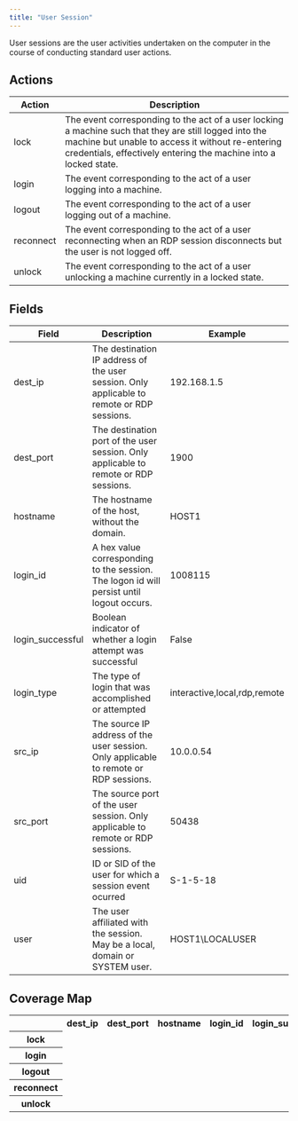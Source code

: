 ```yaml
---
title: "User Session"
---
```

User sessions are the user activities undertaken on the computer in the course of conducting standard user actions.

## Actions
|Action|Description|
|---|---|
|lock|The event corresponding to the act of a user locking a machine such that they are still logged into the machine but unable to access it without re-entering credentials, effectively entering the machine into a locked state.|
|login|The event corresponding to the act of a user logging into a machine.|
|logout|The event corresponding to the act of a user logging out of a machine.|
|reconnect|The event corresponding to the act of a user reconnecting when an RDP session disconnects but the user is not logged off.|
|unlock|The event corresponding to the act of a user unlocking a machine currently in a locked state.|

## Fields
|Field|Description|Example|
|---|---|---|
dest_ip|The destination IP address of the user session. Only applicable to remote or RDP sessions.|192.168.1.5
dest_port|The destination port of the user session. Only applicable to remote or RDP sessions.|1900
hostname|The hostname of the host, without the domain.|HOST1
login_id|A hex value corresponding to the session. The logon id will persist until logout occurs.|1008115
login_successful|Boolean indicator of whether a login attempt was successful|False
login_type|The type of login that was accomplished or attempted|interactive,local,rdp,remote
src_ip|The source IP address of the user session. Only applicable to remote or RDP sessions.|10.0.0.54
src_port|The source port of the user session. Only applicable to remote or RDP sessions.|50438
uid|ID or SID of the user for which a session event ocurred|S-1-5-18
user|The user affiliated with the session. May be a local, domain or SYSTEM user.|HOST1\LOCALUSER

## Coverage Map
<table>
  <tr>
    <th />
    <th>dest_ip</th>
    <th>dest_port</th>
    <th>hostname</th>
    <th>login_id</th>
    <th>login_successful</th>
    <th>login_type</th>
    <th>src_ip</th>
    <th>src_port</th>
    <th>uid</th>
    <th>user</th>
  </tr>
  <tr>
    <th>lock</th>
    <td style="white-space: pre-wrap;"></td>
    <td style="white-space: pre-wrap;"></td>
    <td style="white-space: pre-wrap;"></td>
    <td style="white-space: pre-wrap;"></td>
    <td style="white-space: pre-wrap;"></td>
    <td style="white-space: pre-wrap;"></td>
    <td style="white-space: pre-wrap;"></td>
    <td style="white-space: pre-wrap;"></td>
    <td style="white-space: pre-wrap;"></td>
    <td style="white-space: pre-wrap;"></td>
  </tr>
  <tr>
    <th>login</th>
    <td style="white-space: pre-wrap;"></td>
    <td style="white-space: pre-wrap;"></td>
    <td style="white-space: pre-wrap;"></td>
    <td style="white-space: pre-wrap;"></td>
    <td style="white-space: pre-wrap;"></td>
    <td style="white-space: pre-wrap;"></td>
    <td style="white-space: pre-wrap;"></td>
    <td style="white-space: pre-wrap;"></td>
    <td style="white-space: pre-wrap;"></td>
    <td style="white-space: pre-wrap;"></td>
  </tr>
  <tr>
    <th>logout</th>
    <td style="white-space: pre-wrap;"></td>
    <td style="white-space: pre-wrap;"></td>
    <td style="white-space: pre-wrap;"></td>
    <td style="white-space: pre-wrap;"></td>
    <td style="white-space: pre-wrap;"></td>
    <td style="white-space: pre-wrap;"></td>
    <td style="white-space: pre-wrap;"></td>
    <td style="white-space: pre-wrap;"></td>
    <td style="white-space: pre-wrap;"></td>
    <td style="white-space: pre-wrap;"></td>
  </tr>
  <tr>
    <th>reconnect</th>
    <td style="white-space: pre-wrap;"></td>
    <td style="white-space: pre-wrap;"></td>
    <td style="white-space: pre-wrap;"></td>
    <td style="white-space: pre-wrap;"></td>
    <td style="white-space: pre-wrap;"></td>
    <td style="white-space: pre-wrap;"></td>
    <td style="white-space: pre-wrap;"></td>
    <td style="white-space: pre-wrap;"></td>
    <td style="white-space: pre-wrap;"></td>
    <td style="white-space: pre-wrap;"></td>
  </tr>
  <tr>
    <th>unlock</th>
    <td style="white-space: pre-wrap;"></td>
    <td style="white-space: pre-wrap;"></td>
    <td style="white-space: pre-wrap;"></td>
    <td style="white-space: pre-wrap;"></td>
    <td style="white-space: pre-wrap;"></td>
    <td style="white-space: pre-wrap;"></td>
    <td style="white-space: pre-wrap;"></td>
    <td style="white-space: pre-wrap;"></td>
    <td style="white-space: pre-wrap;"></td>
    <td style="white-space: pre-wrap;"></td>
  </tr>
</table>